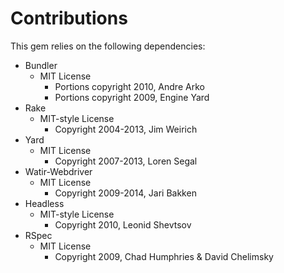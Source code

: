# Contributions

This gem relies on the following dependencies:

* Bundler
    * MIT License
        * Portions copyright 2010, Andre Arko
        * Portions copyright 2009, Engine Yard
* Rake
    * MIT-style License
        * Copyright 2004-2013, Jim Weirich
* Yard
    * MIT License
        * Copyright 2007-2013, Loren Segal
* Watir-Webdriver
    * MIT License
        * Copyright 2009-2014, Jari Bakken
* Headless
    * MIT-style License
       * Copyright 2010, Leonid Shevtsov
* RSpec
    * MIT License
        * Copyright 2009, Chad Humphries & David Chelimsky
